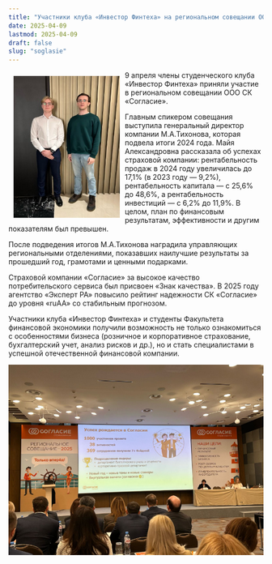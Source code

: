 ```yaml
---
title: "Участники клуба «Инвестор Финтеха» на региональном совещании ООО СК «Согласие»"
date: 2025-04-09
lastmod: 2025-04-09
draft: false
slug: "soglasie"
---
```


<img src="soglasie1.jpg" alt="soglasie" style="width:210px; height:280px;" align="left" hspace="10" vspace="10"/>

9 апреля члены студенческого клуба «Инвестор Финтеха» приняли участие в региональном совещании ООО СК «Согласие».

Главным спикером совещания выступила генеральный директор компании М.А.Тихонова, которая подвела итоги 2024 года. Майя Александровна рассказала об успехах страховой компании: рентабельность продаж в 2024 году увеличилась до 17,1% (в 2023 году — 9,2%), рентабельность капитала — с 25,6% до 48,6%, а рентабельность инвестиций — с 6,2% до 11,9%. В целом, план по финансовым результатам, эффективности и другим показателям был превышен.

После подведения итогов М.А.Тихонова наградила управляющих региональными отделениями, показавших наилучшие результаты за прошедший год, грамотами и ценными подарками.

Страховой компании «Согласие» за высокое качество потребительского сервиса был присвоен «Знак качества». В 2025 году агентство «Эксперт РА» повысило рейтинг надежности СК «Согласие» до уровня «ruAA» со стабильным прогнозом.

Участники клуба «Инвестор Финтеха» и студенты Факультета финансовой экономики получили возможность не только ознакомиться с особенностями бизнеса (розничное и корпоративное страхование, бухгалтерский учет, анализ рисков и др.), но и стать специалистами в успешной отечественной финансовой компании.

![](soglasie2.jpg)

